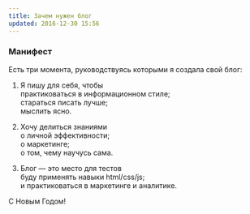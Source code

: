 ```yaml
---
title: Зачем нужен блог
updated: 2016-12-30 15:56
---
```


### Манифест

Есть три момента, руководствуясь которыми я создала свой блог:

1. Я пишу для себя, чтобы    
   практиковаться в информационном стиле;    
   стараться писать лучше;    
   мыслить ясно.  
   
2. Хочу делиться знаниями  
   о личной эффективности;    
   о маркетинге;     
   о том, чему научусь сама.  
   
3. Блог — это место для тестов  
   буду применять навыки html/css/js;    
   и практиковаться в маркетинге и аналитике.    


С Новым Годом!  
